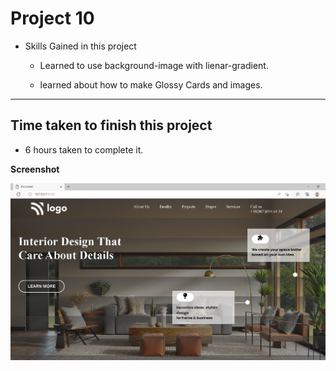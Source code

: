 # Project 10

- Skills Gained in this project

  - Learned to use background-image with lienar-gradient.

  - learned about how to make Glossy Cards and images.

---

## Time taken to finish this project

- 6 hours taken to complete it.

**Screenshot**

![interior design](/screenshot/design.png)
